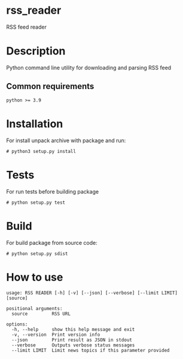 # rss_reader
RSS feed reader

# Description
Python command line utility for downloading and parsing RSS feed

## Common requirements
    python >= 3.9

# Installation
For install unpack archive with package and run:

    # python3 setup.py install

# Tests
For run tests before building package

    # python setup.py test 

# Build 
For build package from source code:

    # python setup.py sdist

# How to use

    usage: RSS READER [-h] [-v] [--json] [--verbose] [--limit LIMIT] [source]
    
    positional arguments:
      source         RSS URL
    
    options:
      -h, --help     show this help message and exit
      -v, --version  Print version info
      --json         Print result as JSON in stdout
      --verbose      Outputs verbose status messages
      --limit LIMIT  Limit news topics if this parameter provided
